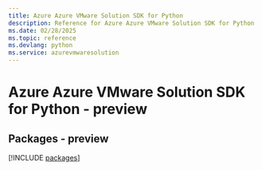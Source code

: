```yaml
---
title: Azure Azure VMware Solution SDK for Python
description: Reference for Azure Azure VMware Solution SDK for Python
ms.date: 02/28/2025
ms.topic: reference
ms.devlang: python
ms.service: azurevmwaresolution
---
```

# Azure Azure VMware Solution SDK for Python - preview
## Packages - preview
[!INCLUDE [packages](azure-vmware-solution-index.md)]